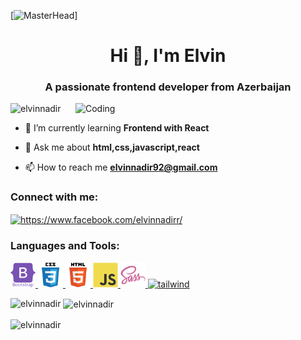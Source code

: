 [![MasterHead](https://media3.giphy.com/media/k0ijJhqrUP4T2EvmJ1/giphy.gif?cid=ecf05e47bna2l7uo704dl67r9400w7r4hvyrewz68p9ctbg8&rid=giphy.gif&ct=g)]
<h1 align="center"> Hi 👋, I'm Elvin </h1>
<h3 align="center">A passionate frontend developer from Azerbaijan</h3>
<img src="https://raw.githubusercontent.com/gist/AzdineElJattari/beaef920a209a60bab82a8a1d01e5d54/raw/88f20c9d749d756be63f22b09f3c4ac570bc5101/programming.gif" alt="Coding" width="400px" align="right">

<p align="left"> <img src="https://komarev.com/ghpvc/?username=elvinnadir&label=Profile%20views&color=0e75b6&style=flat" alt="elvinnadir" /> </p>

- 🌱 I’m currently learning **Frontend with React**

- 💬 Ask me about **html,css,javascript,react**

- 📫 How to reach me **elvinnadir92@gmail.com**

<h3 align="left">Connect with me:</h3>
<p align="left">
<a href="https://fb.com/https://www.facebook.com/elvinnadirr/" target="blank"><img align="center" src="https://raw.githubusercontent.com/rahuldkjain/github-profile-readme-generator/master/src/images/icons/Social/facebook.svg" alt="https://www.facebook.com/elvinnadirr/" height="30" width="40" /></a>
</p>

<h3 align="left">Languages and Tools:</h3>
<p align="left"> <a href="https://getbootstrap.com" target="_blank" rel="noreferrer"> <img src="https://raw.githubusercontent.com/devicons/devicon/master/icons/bootstrap/bootstrap-plain-wordmark.svg" alt="bootstrap" width="40" height="40"/> </a> <a href="https://www.w3schools.com/css/" target="_blank" rel="noreferrer"> <img src="https://raw.githubusercontent.com/devicons/devicon/master/icons/css3/css3-original-wordmark.svg" alt="css3" width="40" height="40"/> </a> <a href="https://www.w3.org/html/" target="_blank" rel="noreferrer"> <img src="https://raw.githubusercontent.com/devicons/devicon/master/icons/html5/html5-original-wordmark.svg" alt="html5" width="40" height="40"/> </a> <a href="https://developer.mozilla.org/en-US/docs/Web/JavaScript" target="_blank" rel="noreferrer"> <img src="https://raw.githubusercontent.com/devicons/devicon/master/icons/javascript/javascript-original.svg" alt="javascript" width="40" height="40"/> </a> <a href="https://sass-lang.com" target="_blank" rel="noreferrer"> <img src="https://raw.githubusercontent.com/devicons/devicon/master/icons/sass/sass-original.svg" alt="sass" width="40" height="40"/> </a> <a href="https://tailwindcss.com/" target="_blank" rel="noreferrer"> <img src="https://www.vectorlogo.zone/logos/tailwindcss/tailwindcss-icon.svg" alt="tailwind" width="40" height="40"/> </a> </p>

<p><img align="left" src="https://github-readme-stats.vercel.app/api/top-langs?username=elvinnadir&show_icons=true&locale=en&layout=compact" alt="elvinnadir" /></p>

<p>&nbsp;<img align="center" src="https://github-readme-stats.vercel.app/api?username=elvinnadir&show_icons=true&locale=en" alt="elvinnadir" /></p>

<p><img align="center" src="https://github-readme-streak-stats.herokuapp.com/?user=elvinnadir&" alt="elvinnadir" /></p>
